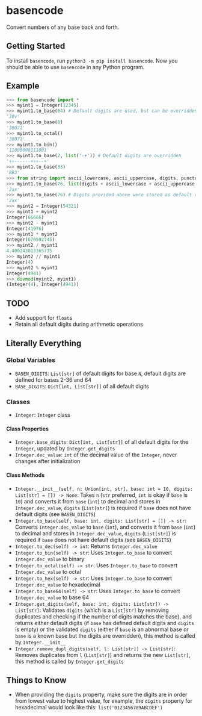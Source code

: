 # basencode

Convert numbers of any base back and forth.

## Getting Started

To install `basencode`, run `python3 -m pip install basencode`. Now you should be able to use `basencode` in any Python program.

## Example
```py
>>> from basencode import *
>>> myint1 = Integer(12345)
>>> myint1.to_base(64) # Default digits are used, but can be overridden
'30v'
>>> myint1.to_base(8)
'30071'
>>> myint1.to_octal()
'30071'
>>> myint1.to_bin()
'11000000111001'
>>> myint1.to_base(2, list('-+')) # Default digits are overridden
'++------+++--+'
>>> myint1.to_base(33)
'BB3'
>>> from string import ascii_lowercase, ascii_uppercase, digits, punctuation
>>> myint1.to_base(76, list(digits + ascii_lowercase + ascii_uppercase + punctuation[:14]))
'2ax'
>>> myint1.to_base(76) # Digits provided above were stored as default digits for base 76
'2ax'
>>> myint2 = Integer(54321)
>>> myint1 + myint2
Integer(66666)
>>> myint2 - myint1
Integer(41976)
>>> myint1 * myint2
Integer(670592745)
>>> myint2 / myint1
4.400243013365735
>>> myint2 // myint1
Integer(4)
>>> myint2 % myint1
Integer(4941)
>>> divmod(myint2, myint1)
(Integer(4), Integer(4941))
```

## TODO
* Add support for `float`s
* Retain all default digits during arithmetic operations

## Literally Everything

### Global Variables

* `BASEN_DIGITS`: `List[str]` of default digits for base `N`, default digits are defined for bases 2-36 and 64 
* `BASE_DIGITS`: `Dict[int, List[str]]` of all default digits

### Classes

* `Integer`: `Integer` class

#### Class Properties

* `Integer.base_digits`: `Dict[int, List[str]]` of all default digits for the `Integer`, updated by `Integer.get_digits`
* `Integer.dec_value`: `int` of the decimal value of the `Integer`, never changes after initialization

#### Class Methods
* `Integer.__init__(self, n: Union[int, str], base: int = 10, digits: List[str] = []) -> None`: Takes `n` (`str` preferred, `int` is okay if `base` is `10`) and converts it from `base` (`int`) to decimal and stores in `Integer.dec_value`, `digits` (`List[str]`) is required if `base` does not have default digits (see `BASEN_DIGITS`)
* `Integer.to_base(self, base: int, digits: List[str] = []) -> str`: Converts `Integer.dec_value` to `base` (`int`), and converts it from `base` (`int`) to decimal and stores in `Integer.dec_value`, `digits` (`List[str]`) is required if `base` does not have default digits (see `BASEN_DIGITS`)
* `Integer.to_dec(self) -> int`: Returns `Integer.dec_value`
* `Integer.to_bin(self) -> str`: Uses `Integer.to_base` to convert `Integer.dec_value` to binary
* `Integer.to_octal(self) -> str`: Uses `Integer.to_base` to convert `Integer.dec_value` to octal
* `Integer.to_hex(self) -> str`: Uses `Integer.to_base` to convert `Integer.dec_value` to hexadecimal
* `Integer.to_base64(self) -> str`: Uses `Integer.to_base` to convert `Integer.dec_value` to base 64
* `Integer.get_digits(self, base: int, digits: List[str]) -> List[str]`: Validates `digits` (which is a `List[str]` by removing duplicates and checking if the number of digits matches the base), and returns either default digits (if `base` has defined default digits and `digits` is empty) or the validated `digits` (either if `base` is an abnormal base or `base` is a known base but the digits are overridden), this method is called by `Integer.__init__`
* `Integer.remove_dupl_digits(self, l: List[str]) -> List[str]`: Removes duplicates from `l` (`List[str]`) and returns the new `List[str]`, this method is called by `Integer.get_digits`

## Things to Know
* When providing the `digits` property, make sure the digits are in order from lowest value to highest value, for example, the `digits` property for hexadecimal would look like this: `list('0123456789ABCDEF')`

